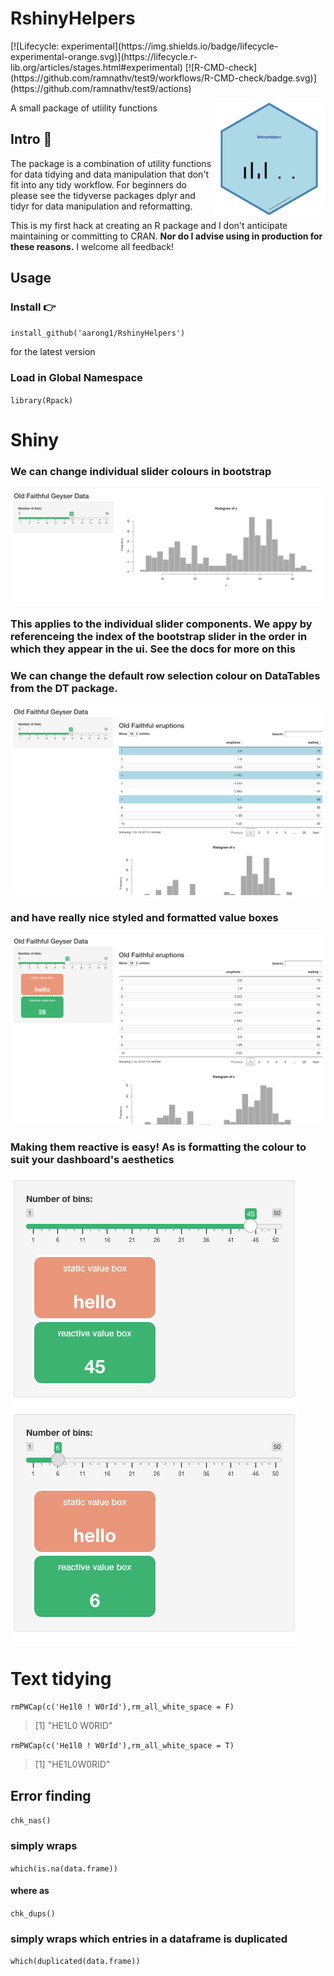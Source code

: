 <h1> RshinyHelpers </h1>
[![Lifecycle:
experimental](https://img.shields.io/badge/lifecycle-experimental-orange.svg)](https://lifecycle.r-lib.org/articles/stages.html#experimental)
[![R-CMD-check](https://github.com/ramnathv/test9/workflows/R-CMD-check/badge.svg)](https://github.com/ramnathv/test9/actions)

<img align ='right' src='https://github.com/aarong1/RshinyHelpers/blob/main/pkgdown/favicon/apple-touch-icon-180x180.png'></img>

A small package of utiility functions


## Intro 👣
The package is a combination of utility functions for data tidying and data manipulation that don't fit into any tidy workflow.  For beginners do please see the tidyverse packages dplyr and tidyr for data manipulation and reformatting.

This is my first hack at creating an R package and I don't anticipate maintaining or committing to CRAN. **Nor do I advise using in production for these reasons.**  I welcome all feedback!

## Usage

### Install 👉

`install_github('aarong1/RshinyHelpers')`

for the latest version

### Load in Global Namespace

`library(Rpack)`

# Shiny

### We can change individual slider colours in bootstrap
![](man/figures/slider.png)

### This applies to the individual slider components. We appy by referenceing the index of the bootstrap slider in the order in which they appear in the ui.  See the docs for more on this

### We can change the default row selection colour on DataTables from the DT package.

![](man/figures/rows.png)

### and have really nice styled and formatted value boxes

![](man/figures/vbox.png)

### Making them reactive is easy! As is formatting the colour to suit your dashboard's aesthetics
![](man/figures/reactive1.png)
![](man/figures/reactive2.png)

# Text tidying 

`rmPWCap(c('He1l0 ! W0rId'),rm_all_white_space = F)`

> [1] "HE1L0 W0RID"

`rmPWCap(c('He1l0 ! W0rId'),rm_all_white_space = T)`

> [1] "HE1L0W0RID" 


## Error finding

`chk_nas()`

### simply wraps 

`which(is.na(data.frame))`

#### where as 

`chk_dups()`

### simply wraps which entries in a dataframe is duplicated

`which(duplicated(data.frame))`
